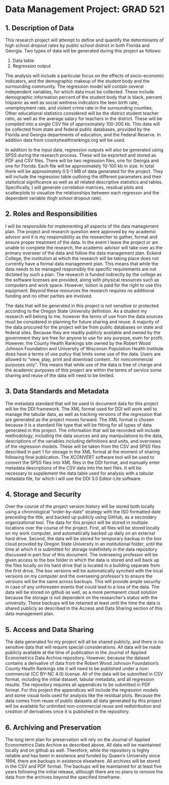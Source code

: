 # Data Management Project: GRAD 521
## 1. Description of Data
This research project will attempt to define and quantify the determinants of high school dropout rates by public school district in both Florida and Georgia. Two types of data will be generated during this project as follows:
1. Data table
2. Regression output

The analysis will include a particular focus on the effects of socio-economic indicators, and the demographic makeup of the student body and the surrounding community. The regression model will contain several independent variables, for which data must be collected. These include demographic information percent of the student body that is black, percent hispanic as well as social wellness indicators the teen birth rate, unemployment rate, and violent crime rate in the surrounding counties. Other educational statistics considered will be the district student teacher ratio, as well as the average salary for teachers in the district. These will be compiled into a single CSV file of approximately 100-200 kb. This data will be collected from state and federal public databases, provided by the Florida and Georgia departments of education, and the Federal Reserve. In addition data from countyhealthrankings.org will be used. 

In addition to the input data, regression outputs will also be generated using SPSS during the research process. These will be exported and stored as PDF and CSV files. There will be two regression files, one for Georgia and one for Florida. Each file will be approximately 10-100 kb in size. In total there will be approximately 0.5-1 MB of data generated for the project. They will include the regression table outlining the different parameters and their statistical significance as well as all related descriptive statistics and tables. Specifically, I will generate correlation matrices, residual plots and scatterplots to visualize the relationships between each regressor and the dependent variable (high school dropout rate). 
## 2. Roles and Responsibilities
I will be responsible for implementing all aspects of the data management plan. The project and research question were approved by my academic advisor and it is my responsibility as the researcher to gather, format and ensure proper treatment of the data. In the event I leave the project or am unable to complete the research, the academic advisor will take over as the primary overseer of the data and follow the data management plan. Eckerd College, the institution at which the research will be taking place does not currently have a formal data management plan. This means that while the data needs to be managed responsibly the specific requirements are not dictated by such a plan. The research is funded indirectly by the college as the software licenses are provided, along with physical resources such as computers and work space. However, tuition is paid for the right to use this equipment. Beyond these resources the research requires no additional funding and no other parties are involved. 

The data that will be generated in this project is not sensitive or protected according to the Oregon State University definition. As a student my research will belong to me, however the terms of use from the data sources must be considered in planning for future sharing and reuse. A majority of the data procured for the project will be from public databases on state and federal sites. Because they are readily publicly available and owned by the government they are free for anyone to use for any purpose, even for profit. However, the County Health Rankings site owned by the Robert Wood Johnson Foundation and University of Wisconsin Population Health Institute does have a terms of use policy that limits some use of the data. Users are allowed to “view, play, print and download content...for noncommercial purposes only”. This means that while use of the data is free of charge and the academic purposes of this project are within the terms of service some sharing and reuse of the data will need to be limited.
## 3. Data Standards and Metadata
The metadata standard that will be used to document data for this project will be the DDI framework. The XML format used for DDI will work well to manage the tabular data, as well as tracking versions of the regression that are generated as the project moves forward. The XML format is chosen because it is a standard file type that will be fitting for all types of data generated in this project. The information that will be recorded will include methodology, including the data sources and any manipulations to the data, descriptions of the variables including definitions and units, and overviews of the regression models. These will be taken from the CSV and SPSS files described in part 1 for storage in the XML format at the moment of sharing following final publication. The XCONVERT software tool will be used to convert the SPSS files into XML files in the DDI format, and manually enter metadata descriptions of the CSV data into the text files. It will be necessary to supplement the data table used for analysis with a tabular metadata file, for which I will use the DDI 3.0 Editor-Lite software. 
## 4. Storage and Security
Over the course of the project version history will be stored both locally using a chronological “order-by-date” strategy with the ISO formatted date preceding the title, and backed up publicly using GitHub, as a secondary organizational tool. The data for this project will be stored in multiple locations over the course of the project. First, all files will be stored locally on my work computer, and automatically backed up daily on an external hard drive. Second, the data will be stored for temporary backup in the box cloud provided by Oregon State University in an institutional folder, until the time at which it is submitted for storage indefinitely in the data repository discussed in part four of this document. The overseeing professor will be given access to the box folder in which the data is stored and will back up the files locally on his hard drive that is located in a building separate from the first drive. The box versions will be automatically synched with the local versions on my computer and the overseeing professor’s to ensure the versions will be the same across backups. This will provide ample security in case of any unforeseen events that could lead to a loss of the data. The data will be stored on github as well, as a more permanent cloud solution because the storage is not dependent on the researcher’s status with the university. These backups will be retained at least until the time the data is shared publicly as described in the Access and Data Sharing section of this data management plan. 
## 5. Access and Data Sharing
The data generated for my project will all be shared publicly, and there is no sensitive data that will require special considerations. All data will be made publicly available at the time of publication in the Journal of Applied Econometrics Data Archive repository. However, because the dataset contains a derivative of data from the Robert Wood Johnson Foundation’s County Health Rankings site it will need to be published under a non-commercial (CC BY-NC 4.0) license. All of the data will be submitted in CSV format, including the initial dataset, tabular metadata, and all regression results. The repository requires all appendices to be submitted in PDF format. For this project the appendices will include the regression models and some visual tools used for analysis like the residual plots. Because the data comes from reuse of public datasets all data generated by this project will be available for unlimited non-commercial reuse and redistribution and creation of derivatives once it is published in the repository. 
## 6. Archiving and Preservation
The long term plan for preservation will rely on the Journal of Applied Econometrics Data Archive as described above. All data will be maintained locally and on github as well. Therefore, while the repository is highly reliable and has been in existence and funded by Queen’s University since 1994, there are backups in existence elsewhere. All archives will be stored in the CSV and PDF format. The backups will be maintained for at least five years following the initial release, although there are no plans to remove the data from the archives beyond the specified timeframe. 

